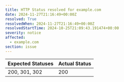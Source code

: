 ```yaml
---
title: HTTP Status resolved for example.com
date: 2024-11-27T21:16:49+00:00Z
resolved: True
resolvedWhen: 2024-11-27T21:16:49+00:00Z
resolvedStartTime: 2024-10-25T21:09:43.191474+00:00
severity: notice
affected:
  - example.com
section: issue
---
```


| Expected Statuses | Actual Status  |
|-------------------|----------------|
| 200, 301, 302 | 200 |
